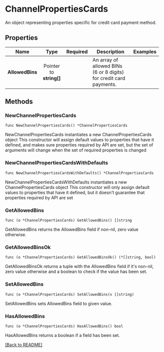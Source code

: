 # ChannelPropertiesCards
An object representing properties specific for credit card payment method.

## Properties
| Name | Type | Required | Description | Examples |
|------------|:-------------:|:-------------:|-------------|:-------------:|
| **AllowedBins** | Pointer to **string[]** |  | An array of allowed BINs (6 or 8 digits) for credit card payments. |  |

## Methods

### NewChannelPropertiesCards

`func NewChannelPropertiesCards() *ChannelPropertiesCards`

NewChannelPropertiesCards instantiates a new ChannelPropertiesCards object
This constructor will assign default values to properties that have it defined,
and makes sure properties required by API are set, but the set of arguments
will change when the set of required properties is changed

### NewChannelPropertiesCardsWithDefaults

`func NewChannelPropertiesCardsWithDefaults() *ChannelPropertiesCards`

NewChannelPropertiesCardsWithDefaults instantiates a new ChannelPropertiesCards object
This constructor will only assign default values to properties that have it defined,
but it doesn't guarantee that properties required by API are set

### GetAllowedBins

`func (o *ChannelPropertiesCards) GetAllowedBins() []string`

GetAllowedBins returns the AllowedBins field if non-nil, zero value otherwise.

### GetAllowedBinsOk

`func (o *ChannelPropertiesCards) GetAllowedBinsOk() (*[]string, bool)`

GetAllowedBinsOk returns a tuple with the AllowedBins field if it's non-nil, zero value otherwise
and a boolean to check if the value has been set.

### SetAllowedBins

`func (o *ChannelPropertiesCards) SetAllowedBins(v []string)`

SetAllowedBins sets AllowedBins field to given value.

### HasAllowedBins

`func (o *ChannelPropertiesCards) HasAllowedBins() bool`

HasAllowedBins returns a boolean if a field has been set.


[[Back to README]](../../README.md)



